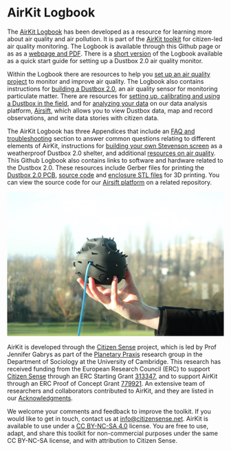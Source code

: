 # AirKit Logbook

The [AirKit Logbook](https://airkit-logbook.citizensense.net/) has been developed as a resource for learning more about air quality and air pollution. It is part of the [AirKit toolkit](https://citizensense.net/kits/airkit/) for citizen-led air quality monitoring. The Logbook is available through this Github page or as as a [webpage and PDF](https://airkit-logbook.citizensense.net/). There is a [short version](https://github.com/citizensense/AirKit_Logbook/blob/main/toolkit_short.md) of the Logbook available as a quick start guide for setting up a Dustbox 2.0 air quality monitor. 

Within the Logbook there are resources to help you [set up an air quality project](https://github.com/citizensense/AirKit_Logbook/blob/main/toolkit.md#2-air-quality-monitoring) to monitor and improve air quality. The Logbook also contains instructions for [building a Dustbox 2.0](https://github.com/citizensense/AirKit_Logbook/blob/main/toolkit.md#3-building-a-dustbox-20), an air quality sensor for monitoring particulate matter. There are resources for [setting up, calibrating and using a Dustbox in the field](https://github.com/citizensense/AirKit_Logbook/blob/main/toolkit.md#4-setting-up-your-dustbox-in-the-field), and for [analyzing your data](https://github.com/citizensense/AirKit_Logbook/blob/main/toolkit.md#5-data-analysis-and-data-stories) on our data analysis platform, [Airsift](https://airsift.citizensense.net/), which allows you to view Dustbox data, map and record observations, and write data stories with citizen data. 

The AirKit Logbook has three Appendices that include an [FAQ and troubleshooting](https://github.com/citizensense/AirKit_Logbook/blob/main/toolkit.md#appendix-1-troubleshooting-and-faq) section to answer common questions relating to different elements of AirKit, instructions for [building your own Stevenson screen](https://github.com/citizensense/AirKit_Logbook/blob/main/toolkit.md#appendix-2-building-a-stevenson-screen) as a weatherproof Dustbox 2.0 shelter, and additional [resources on air quality](https://github.com/citizensense/AirKit_Logbook/blob/main/toolkit.md#appendix-3-additional-resources). This Github Logbook also contains links to software and hardware related to the Dustbox 2.0. These resources include Gerber files for printing the [Dustbox 2.0 PCB](https://github.com/citizensense/AirKit_Logbook/tree/main/dustbox_2_0_PCB/GerberFiles), [source code](https://github.com/citizensense/AirKit_Logbook/blob/main/dustbox_2.0_source_code_v13.zip) and [enclosure STL files](https://github.com/citizensense/AirKit_Logbook/tree/main/dustbox_2_0_stl_files) for 3D printing. You can view the source code for our [Airsift platform](https://github.com/citizensense/airsift3) on a related repository.

<p>
 <img src="./images/3.1_horniman_sensor_focus_soft_background.JPG" alt="A pollen Dustbox 2.0 held up by a hand overlooking London from the Horniman museum" title="Installing a Dustbox at the Horniman Museum and Gardens" width="600"><br>
</p>

AirKit is developed through the [Citizen Sense](https://citizensense.net) project, which is led by Prof Jennifer Gabrys as part of the [Planetary Praxis](https://planetarypraxis.org/) research group in the Department of Sociology at the University of Cambridge. This research has received funding from the European Research Council (ERC) to support [Citizen Sense](https://citizensense.net) through an ERC Starting Grant [313347](https://cordis.europa.eu/project/id/313347), and to support AirKit through an ERC Proof of Concept Grant [779921](https://cordis.europa.eu/project/id/779921). An extensive team of researchers and collaborators contributed to AirKit, and they are listed in our [Acknowledgments](https://github.com/citizensense/AirKit_Logbook/blob/main/toolkit.md#6-summary-and-acknowledgments).

We welcome your comments and feedback to improve the toolkit. If you would like to get in touch, contact us at [info@citizensense.net](mailto:info@citizensense.net). AirKit is available to use under a [CC BY-NC-SA 4.0](https://creativecommons.org/licenses/by-nc-sa/4.0/) license. You are free to use, adapt, and share this toolkit for non-commercial purposes under the same CC BY-NC-SA license, and with attribution to Citizen Sense. 
 
